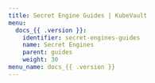 ```yaml
---
title: Secret Engine Guides | KubeVault
menu:
  docs_{{ .version }}:
    identifier: secret-engines-guides
    name: Secret Engines
    parent: guides
    weight: 30
menu_name: docs_{{ .version }}
---
```

